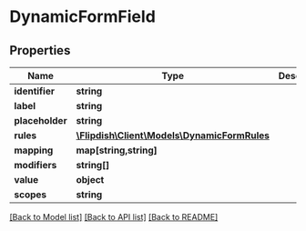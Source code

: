 # DynamicFormField

## Properties
Name | Type | Description | Notes
------------ | ------------- | ------------- | -------------
**identifier** | **string** |  | [optional] 
**label** | **string** |  | [optional] 
**placeholder** | **string** |  | [optional] 
**rules** | [**\Flipdish\\Client\Models\DynamicFormRules**](DynamicFormRules.md) |  | [optional] 
**mapping** | **map[string,string]** |  | [optional] 
**modifiers** | **string[]** |  | [optional] 
**value** | **object** |  | [optional] 
**scopes** | **string** |  | [optional] 

[[Back to Model list]](../README.md#documentation-for-models) [[Back to API list]](../README.md#documentation-for-api-endpoints) [[Back to README]](../README.md)


